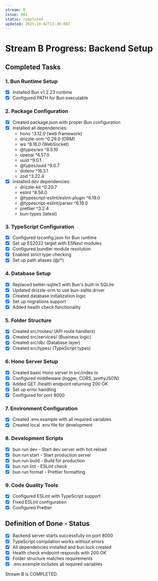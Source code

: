 ```yaml
---
stream: B
issue: 001
status: completed
updated: 2025-10-02T13:30:00Z
---
```


# Stream B Progress: Backend Setup

## Completed Tasks

### 1. Bun Runtime Setup
- [x] Installed Bun v1.2.23 runtime
- [x] Configured PATH for Bun executable

### 2. Package Configuration
- [x] Created package.json with proper Bun configuration
- [x] Installed all dependencies:
  - hono ^3.12.0 (web framework)
  - drizzle-orm ^0.29.0 (ORM)
  - ws ^8.16.0 (WebSocket)
  - @types/ws ^8.5.10
  - openai ^4.57.0
  - uuid ^9.0.1
  - @types/uuid ^9.0.7
  - dotenv ^16.3.1
  - zod ^3.22.4
- [x] Installed dev dependencies:
  - drizzle-kit ^0.20.7
  - eslint ^8.56.0
  - @typescript-eslint/eslint-plugin ^6.19.0
  - @typescript-eslint/parser ^6.19.0
  - prettier ^3.2.4
  - bun-types (latest)

### 3. TypeScript Configuration
- [x] Configured tsconfig.json for Bun runtime
- [x] Set up ES2022 target with ESNext modules
- [x] Configured bundler module resolution
- [x] Enabled strict type checking
- [x] Set up path aliases (@/*)

### 4. Database Setup
- [x] Replaced better-sqlite3 with Bun's built-in SQLite
- [x] Updated drizzle-orm to use bun-sqlite driver
- [x] Created database initialization logic
- [x] Set up migrations support
- [x] Added health check functionality

### 5. Folder Structure
- [x] Created src/routes/ (API route handlers)
- [x] Created src/services/ (Business logic)
- [x] Created src/db/ (Database layer)
- [x] Created src/types/ (TypeScript types)

### 6. Hono Server Setup
- [x] Created basic Hono server in src/index.ts
- [x] Configured middleware (logger, CORS, prettyJSON)
- [x] Added GET /health endpoint returning 200 OK
- [x] Set up error handling
- [x] Configured for port 8000

### 7. Environment Configuration
- [x] Created .env.example with all required variables
- [x] Created local .env file for development

### 8. Development Scripts
- [x] bun run dev - Start dev server with hot reload
- [x] bun run start - Start production server
- [x] bun run build - Build for production
- [x] bun run lint - ESLint check
- [x] bun run format - Prettier formatting

### 9. Code Quality Tools
- [x] Configured ESLint with TypeScript support
- [x] Fixed ESLint configuration
- [x] Configured Prettier

## Definition of Done - Status

- [x] Backend server starts successfully on port 8000
- [x] TypeScript compilation works without errors
- [x] All dependencies installed and bun.lock created
- [x] Health check endpoint responds with 200 OK
- [x] Folder structure matches requirements
- [x] .env.example includes all required variables

Stream B is COMPLETED.
